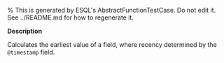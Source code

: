 % This is generated by ESQL's AbstractFunctionTestCase. Do not edit it. See ../README.md for how to regenerate it.

**Description**

Calculates the earliest value of a field, where recency determined by the `@timestamp` field.

